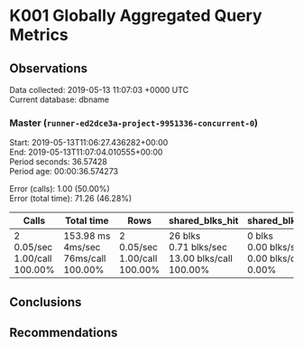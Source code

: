 # K001 Globally Aggregated Query Metrics

## Observations ##
Data collected: 2019-05-13 11:07:03 +0000 UTC  
Current database: dbname  



### Master (`runner-ed2dce3a-project-9951336-concurrent-0`) ###
Start: 2019-05-13T11:06:27.436282+00:00  
End: 2019-05-13T11:07:04.010555+00:00  
Period seconds: 36.57428  
Period age: 00:00:36.574273  

Error (calls): 1.00 (50.00%)  
Error (total time): 71.26 (46.28%)

| Calls | Total&nbsp;time | Rows | shared_blks_hit | shared_blks_read | shared_blks_dirtied | shared_blks_written | blk_read_time | blk_write_time | kcache_reads | kcache_writes | kcache_user_time_ms | kcache_system_time |
|-------|------------|------|-----------------|------------------|---------------------|---------------------|---------------|----------------|--------------|---------------|---------------------|--------------------|
|2<br/>0.05/sec<br/>1.00/call<br/>100.00% |153.98&nbsp;ms<br/>4ms/sec<br/>76ms/call<br/>100.00% |2<br/>0.05/sec<br/>1.00/call<br/>100.00% |26&nbsp;blks<br/>0.71&nbsp;blks/sec<br/>13.00&nbsp;blks/call<br/>100.00% |0&nbsp;blks<br/>0.00&nbsp;blks/sec<br/>0.00&nbsp;blks/call<br/>0.00% |0&nbsp;blks<br/>0.00&nbsp;blks/sec<br/>0.00&nbsp;blks/call<br/>0.00% |0&nbsp;blks<br/>0.00&nbsp;blks/sec<br/>0.00&nbsp;blks/call<br/>0.00% |0.00&nbsp;ms<br/>0ms/sec<br/>0ms/call<br/>0.00% |0.00&nbsp;ms<br/>0ms/sec<br/>0ms/call<br/>0.00% |0.00&nbsp;bytes<br/>0.00&nbsp;bytes/sec<br/>0.00&nbsp;bytes/call<br/>0.00% |0.00&nbsp;bytes<br/>0.00&nbsp;bytes/sec<br/>0.00&nbsp;bytes/call<br/>0.00% |0.00&nbsp;ms<br/>0ms/sec<br/>0ms/call<br/>0.00% |0.00&nbsp;ms<br/>0ms/sec<br/>0ms/call<br/>0.00%|





## Conclusions ##


## Recommendations ##

